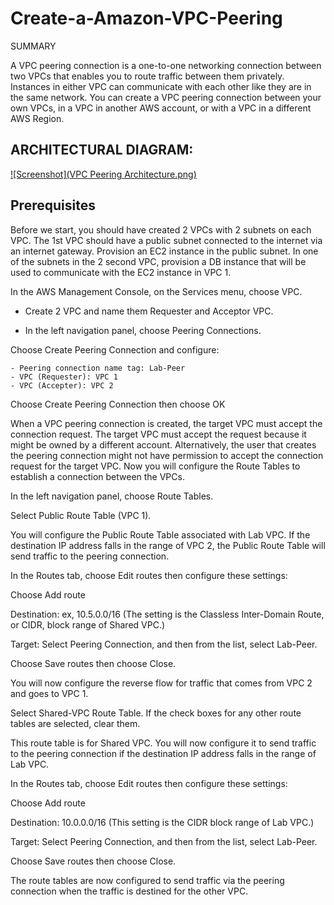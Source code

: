 # Create-a-Amazon-VPC-Peering


SUMMARY 

A VPC peering connection is a one-to-one networking connection between two VPCs that enables you to route traffic between them privately. Instances in either VPC can communicate with each other like they are in the same network. You can create a VPC peering connection between your own VPCs, in a VPC in another AWS account, or with a VPC in a different AWS Region. 
 

## ARCHITECTURAL DIAGRAM: 

[![Screenshot](VPC Peering Architecture.png)](https://github.com/mathebulansuku/Create-a-Amazon-VPC-Peering/blob/main/VPC%20Peering%20Architecture.png)


## Prerequisites

Before we start, you should have created 2 VPCs with 2 subnets on each VPC. The 1st VPC should have a public subnet connected to the internet via an internet gateway. Provision an EC2 instance in the public subnet. 
In one of the subnets in the 2 second VPC, provision a DB instance that will be used to communicate with the EC2 instance in VPC 1. 

 

In the AWS Management Console, on the Services menu, choose VPC. 

- Create 2 VPC and name them Requester and Acceptor VPC. 

- In the left navigation panel, choose Peering Connections. 

Choose Create Peering Connection and configure:
```
- Peering connection name tag: Lab-Peer 
- VPC (Requester): VPC 1 
- VPC (Accepter): VPC 2
```

Choose Create Peering Connection then choose OK 

When a VPC peering connection is created, the target VPC must accept the connection request. The target VPC must accept the request because it might be owned by a different account. Alternatively, the user that creates the peering connection might not have permission to accept the connection request for the target VPC. 
Now you will configure the Route Tables to establish a connection between the VPCs. 

In the left navigation panel, choose Route Tables. 

Select Public Route Table (VPC 1). 

You will configure the Public Route Table associated with Lab VPC. If the destination IP address falls in the range of VPC 2, the Public Route Table will send traffic to the peering connection. 

In the Routes tab, choose Edit routes then configure these settings: 

Choose Add route 

Destination: ex, 10.5.0.0/16 (The setting is the Classless Inter-Domain Route, or CIDR, block range of Shared VPC.) 

Target: Select Peering Connection, and then from the list, select Lab-Peer. 

Choose Save routes then choose Close. 

You will now configure the reverse flow for traffic that comes from VPC 2 and goes to VPC 1. 

Select Shared-VPC Route Table. If the check boxes for any other route tables are selected, clear them. 

This route table is for Shared VPC. You will now configure it to send traffic to the peering connection if the destination IP address falls in the range of Lab VPC. 

In the Routes tab, choose Edit routes then configure these settings: 

Choose Add route 

Destination: 10.0.0.0/16 (This setting is the CIDR block range of Lab VPC.) 

Target: Select Peering Connection, and then from the list, select Lab-Peer. 

Choose Save routes then choose Close. 

The route tables are now configured to send traffic via the peering connection when the traffic is destined for the other VPC. 

